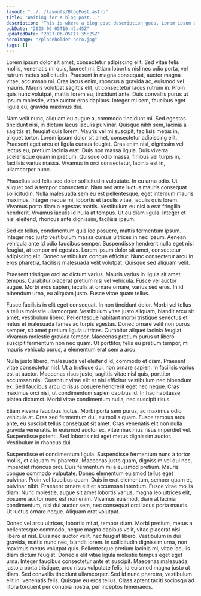 ```yaml
---
layout: "../../layouts/BlogPost.astro"
title: "Waiting for a blog post..."
description: "This is where a blog post description goes. Lorem ipsum dolor sit amet!"
pubDate: "2023-06-05T16:42:45Z"
updatedDate: "2023-06-05T17:35:25Z"
heroImage: "/placeholder-hero.jpg"
tags: []
---
```


Lorem ipsum dolor sit amet, consectetur adipiscing elit. Sed vitae felis mollis, venenatis mi quis, laoreet mi. Etiam lobortis nisl nec odio porta, vel rutrum metus sollicitudin. Praesent in magna consequat, auctor magna vitae, accumsan mi. Cras lacus enim, rhoncus a gravida ac, euismod vel mauris. Mauris volutpat sagittis elit, ut consectetur lacus rutrum in. Proin quis nunc volutpat, mattis lorem eu, tincidunt ante. Duis convallis purus ut ipsum molestie, vitae auctor eros dapibus. Integer mi sem, faucibus eget ligula eu, gravida maximus dui.

Nam velit nunc, aliquam eu augue a, commodo tincidunt mi. Sed egestas tincidunt nisi, in dictum lacus iaculis pulvinar. Quisque nibh sem, lacinia a sagittis et, feugiat quis lorem. Mauris vel mi suscipit, facilisis metus in, aliquet tortor. Lorem ipsum dolor sit amet, consectetur adipiscing elit. Praesent eget arcu et ligula cursus feugiat. Cras enim nisi, dignissim vel lectus eu, pretium lacinia erat. Duis non massa ligula. Duis viverra scelerisque quam in pretium. Quisque odio massa, finibus vel turpis in, facilisis varius massa. Vivamus in orci consectetur, lacinia est in, ullamcorper nunc.

Phasellus sed felis sed dolor sollicitudin vulputate. In eu urna odio. Ut aliquet orci a tempor consectetur. Nam sed ante luctus mauris consequat sollicitudin. Nulla malesuada sem eu est pellentesque, eget interdum mauris maximus. Integer neque mi, lobortis et iaculis vitae, iaculis quis lorem. Vivamus porta diam a egestas mattis. Vestibulum eu nisi a erat fringilla hendrerit. Vivamus iaculis id nulla at tempus. Ut eu diam ligula. Integer et nisl eleifend, rhoncus ante dignissim, facilisis ipsum.

Sed ex tellus, condimentum quis leo posuere, mattis fermentum ipsum. Integer nec justo vestibulum massa cursus ultrices in nec ipsum. Aenean vehicula ante id odio faucibus semper. Suspendisse hendrerit nulla eget nisi feugiat, at tempor mi egestas. Lorem ipsum dolor sit amet, consectetur adipiscing elit. Donec vestibulum congue efficitur. Nunc consectetur arcu in eros pharetra, facilisis malesuada velit volutpat. Quisque sed aliquam velit.

Praesent tristique orci ac dictum varius. Mauris varius in ligula sit amet tempus. Curabitur placerat pretium nisi vel vehicula. Fusce vel auctor augue. Morbi eros sapien, iaculis at ornare ornare, varius sed eros. In id bibendum urna, eu aliquam justo. Fusce vitae quam tellus.

Fusce facilisis in elit eget consequat. In non tincidunt dolor. Morbi vel tellus a tellus molestie ullamcorper. Vestibulum vitae justo aliquam, blandit arcu sit amet, vestibulum libero. Pellentesque habitant morbi tristique senectus et netus et malesuada fames ac turpis egestas. Donec ornare velit non purus semper, sit amet pretium ligula ultrices. Curabitur aliquet lacinia feugiat. Vivamus molestie gravida tempor. Maecenas pretium purus ut libero suscipit fermentum non nec quam. Ut porttitor, felis eu pretium tempor, mi mauris vehicula purus, a elementum erat sem a arcu.

Nulla justo libero, malesuada vel eleifend id, commodo et diam. Praesent vitae consectetur nisl. Ut a tristique dui, non ornare sapien. In facilisis varius est at auctor. Maecenas risus justo, sagittis vitae nisl quis, porttitor accumsan nisl. Curabitur vitae elit et nisi efficitur vestibulum nec bibendum ex. Sed faucibus arcu id risus posuere hendrerit eget nec neque. Cras maximus orci nisi, ut condimentum sapien dapibus id. In hac habitasse platea dictumst. Morbi vitae condimentum nulla, nec suscipit risus.

Etiam viverra faucibus luctus. Morbi porta sem purus, ac maximus odio vehicula at. Cras sed fermentum dui, eu mollis quam. Fusce tempus arcu ante, eu suscipit tellus consequat sit amet. Cras venenatis elit non nulla gravida venenatis. In euismod auctor ex, vitae maximus risus imperdiet vel. Suspendisse potenti. Sed lobortis nisi eget metus dignissim auctor. Vestibulum in rhoncus dui.

Suspendisse et condimentum ligula. Suspendisse fermentum nunc a tortor mollis, et aliquam mi pharetra. Maecenas justo quam, dignissim vel dui nec, imperdiet rhoncus orci. Duis fermentum mi a euismod pretium. Mauris congue commodo vulputate. Donec elementum euismod tellus eget pulvinar. Proin vel faucibus quam. Duis in erat elementum, semper quam et, pulvinar nibh. Praesent ornare elit et accumsan interdum. Fusce vitae mollis diam. Nunc molestie, augue sit amet lobortis varius, magna leo ultrices elit, posuere auctor nunc est non enim. Vivamus euismod, diam at lacinia condimentum, nisi dui auctor sem, nec consequat orci lacus porta mauris. Ut luctus ornare neque. Aliquam erat volutpat.

Donec vel arcu ultrices, lobortis mi at, tempor diam. Morbi pretium, metus a pellentesque commodo, neque magna dapibus velit, vitae placerat nisi libero et nisl. Duis nec auctor velit, nec feugiat libero. Vestibulum in dui gravida, mattis nunc nec, blandit lorem. In sollicitudin dignissim urna, non maximus metus volutpat quis. Pellentesque pretium lacinia mi, vitae iaculis diam dictum feugiat. Donec a elit vitae ligula molestie tempus eget eget urna. Integer faucibus consectetur ante et suscipit. Maecenas malesuada, justo a porta tristique, arcu risus vulputate felis, id euismod magna justo ut diam. Sed convallis tincidunt ullamcorper. Sed id nunc pharetra, vestibulum elit in, venenatis felis. Quisque eu eros tellus. Class aptent taciti sociosqu ad litora torquent per conubia nostra, per inceptos himenaeos.
